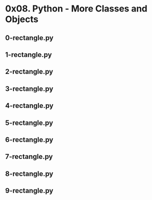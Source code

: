 # 0x08. Python - More Classes and Objects

## 0-rectangle.py

## 1-rectangle.py

## 2-rectangle.py

## 3-rectangle.py

## 4-rectangle.py

## 5-rectangle.py

## 6-rectangle.py

## 7-rectangle.py

## 8-rectangle.py

## 9-rectangle.py
